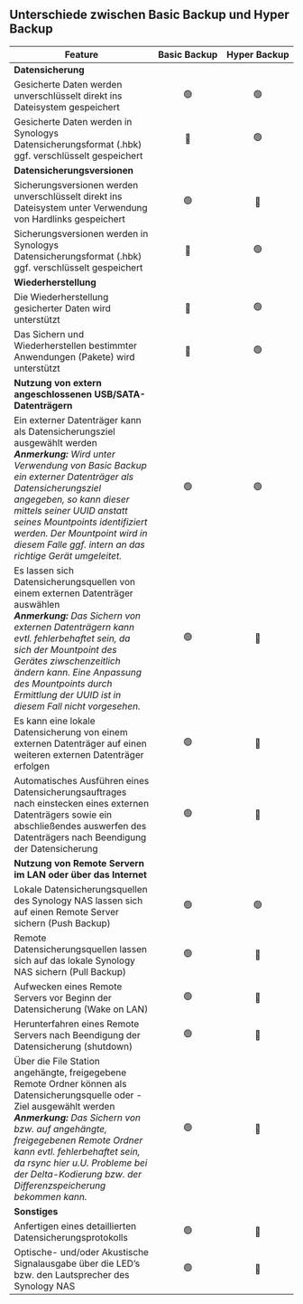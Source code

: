 
## Unterschiede zwischen Basic Backup und Hyper Backup

| Feature |	Basic&nbsp;Backup	| Hyper&nbsp;Backup |
| --- | :---: | :---: |
| **Datensicherung** |
| Gesicherte Daten werden unverschlüsselt direkt ins Dateisystem gespeichert | 🟢 | 🟢 |
| Gesicherte Daten werden in Synologys Datensicherungsformat (.hbk) ggf. verschlüsselt gespeichert | 🔴 | 🟢 |
| **Datensicherungsversionen** |
| Sicherungsversionen werden unverschlüsselt direkt ins Dateisystem unter Verwendung von Hardlinks gespeichert | 🟢 | 🔴 |
| Sicherungsversionen werden in Synologys Datensicherungsformat (.hbk) ggf. verschlüsselt gespeichert | 🔴 | 🟢 |
| **Wiederherstellung** |
| Die Wiederherstellung gesicherter Daten wird unterstützt	| 🔴 | 🟢 |
| Das Sichern und Wiederherstellen bestimmter Anwendungen (Pakete) wird unterstützt	 | 🔴 | 🟢 |
| **Nutzung von extern angeschlossenen USB/SATA-Datenträgern** |
| Ein externer Datenträger kann als Datensicherungsziel ausgewählt werden<br />***Anmerkung:** Wird unter Verwendung von Basic Backup ein externer Datenträger als Datensicherungsziel angegeben, so kann dieser mittels seiner UUID anstatt seines Mountpoints identifiziert werden. Der Mountpoint wird in diesem Falle ggf. intern an das richtige Gerät umgeleitet.* | 🟢 | 🟢 |
| Es lassen sich Datensicherungsquellen von einem externen Datenträger auswählen<br />***Anmerkung:** Das Sichern von externen Datenträgern kann evtl. fehlerbehaftet sein, da sich der Mountpoint des Gerätes ziwschenzeitlich ändern kann. Eine Anpassung des Mountpoints durch Ermittlung der UUID ist in diesem Fall nicht vorgesehen.* | 🟢 | 🔴 |
| Es kann eine lokale Datensicherung von einem externen Datenträger auf einen weiteren externen Datenträger erfolgen | 🟢 | 🔴 |
| Automatisches Ausführen eines Datensicherungsauftrages nach einstecken eines externen Datenträgers sowie ein abschließendes auswerfen des Datenträgers nach Beendigung der Datensicherung | 🟢 | 🔴 |
| **Nutzung von Remote Servern im LAN oder über das Internet** |
| Lokale Datensicherungsquellen des Synology NAS lassen sich auf einen Remote Server sichern (Push Backup) | 🟢 | 🟢 |
| Remote Datensicherungsquellen lassen sich auf das lokale Synology NAS sichern (Pull Backup) | 🟢 | 🔴 |
| Aufwecken eines Remote Servers vor Beginn der Datensicherung (Wake on LAN) | 🟢 | 🔴 |
| Herunterfahren eines Remote Servers nach Beendigung der Datensicherung (shutdown) | 🟢 | 🔴 |
| Über die File Station angehängte, freigegebene Remote Ordner können als Datensicherungsquelle oder -Ziel ausgewählt werden<br />***Anmerkung:** Das Sichern von bzw. auf angehängte, freigegebenen Remote Ordner kann evtl. fehlerbehaftet sein, da rsync hier u.U. Probleme bei der Delta-Kodierung bzw. der Differenzspeicherung bekommen kann.*| 🟢 | 🔴 |
| **Sonstiges** |
| Anfertigen eines detaillierten Datensicherungsprotokolls | 🟢 | 🔴 |
| Optische- und/oder Akustische Signalausgabe über die LED’s bzw. den Lautsprecher des Synology NAS | 🟢 | 🔴 |

